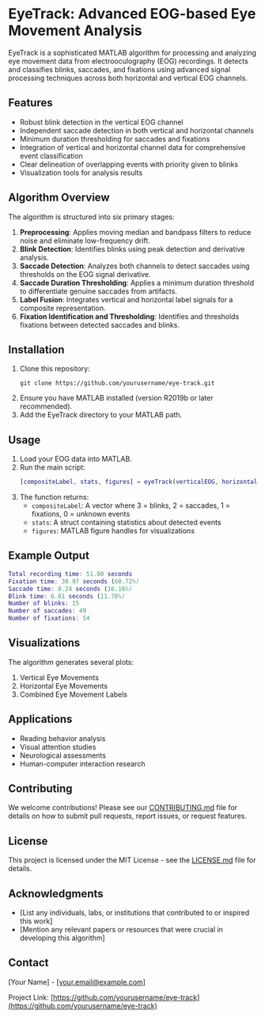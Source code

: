 # EyeTrack: Advanced EOG-based Eye Movement Analysis

EyeTrack is a sophisticated MATLAB algorithm for processing and analyzing eye movement data from electrooculography (EOG) recordings. It detects and classifies blinks, saccades, and fixations using advanced signal processing techniques across both horizontal and vertical EOG channels.

## Features

- Robust blink detection in the vertical EOG channel
- Independent saccade detection in both vertical and horizontal channels
- Minimum duration thresholding for saccades and fixations
- Integration of vertical and horizontal channel data for comprehensive event classification
- Clear delineation of overlapping events with priority given to blinks
- Visualization tools for analysis results

## Algorithm Overview

The algorithm is structured into six primary stages:

1. **Preprocessing**: Applies moving median and bandpass filters to reduce noise and eliminate low-frequency drift.
2. **Blink Detection**: Identifies blinks using peak detection and derivative analysis.
3. **Saccade Detection**: Analyzes both channels to detect saccades using thresholds on the EOG signal derivative.
4. **Saccade Duration Thresholding**: Applies a minimum duration threshold to differentiate genuine saccades from artifacts.
5. **Label Fusion**: Integrates vertical and horizontal label signals for a composite representation.
6. **Fixation Identification and Thresholding**: Identifies and thresholds fixations between detected saccades and blinks.

## Installation

1. Clone this repository:
   ```
   git clone https://github.com/yourusername/eye-track.git
   ```
2. Ensure you have MATLAB installed (version R2019b or later recommended).
3. Add the EyeTrack directory to your MATLAB path.

## Usage

1. Load your EOG data into MATLAB.
2. Run the main script:
   ```matlab
   [compositeLabel, stats, figures] = eyeTrack(verticalEOG, horizontalEOG);
   ```
3. The function returns:
   - `compositeLabel`: A vector where 3 = blinks, 2 = saccades, 1 = fixations, 0 = unknown events
   - `stats`: A struct containing statistics about detected events
   - `figures`: MATLAB figure handles for visualizations

## Example Output

```matlab
Total recording time: 51.00 seconds
Fixation time: 30.97 seconds (60.72%)
Saccade time: 8.24 seconds (16.16%)
Blink time: 6.01 seconds (11.78%)
Number of blinks: 15
Number of saccades: 49
Number of fixations: 54
```

## Visualizations

The algorithm generates several plots:
1. Vertical Eye Movements
2. Horizontal Eye Movements
3. Combined Eye Movement Labels

## Applications

- Reading behavior analysis
- Visual attention studies
- Neurological assessments
- Human-computer interaction research

## Contributing

We welcome contributions! Please see our [CONTRIBUTING.md](CONTRIBUTING.md) file for details on how to submit pull requests, report issues, or request features.

## License

This project is licensed under the MIT License - see the [LICENSE.md](LICENSE.md) file for details.

## Acknowledgments

- [List any individuals, labs, or institutions that contributed to or inspired this work]
- [Mention any relevant papers or resources that were crucial in developing this algorithm]

## Contact

[Your Name] - [your.email@example.com]

Project Link: [https://github.com/yourusername/eye-track](https://github.com/yourusername/eye-track)
